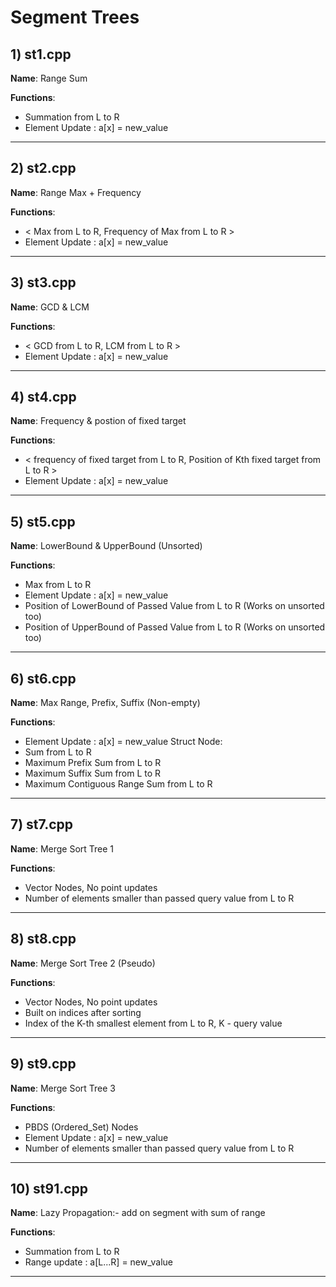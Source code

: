 # Segment Trees

## 1) st1.cpp 

**Name**: Range Sum

**Functions**:

 - Summation from L to R
 - Element Update : a[x] = new_value
---

## 2) st2.cpp 

**Name**: Range Max + Frequency

**Functions**:

 - < Max from L to R, Frequency of Max from L to R >
 - Element Update : a[x] = new_value
---

## 3) st3.cpp 

**Name**: GCD & LCM

**Functions**:

 - < GCD from L to R, LCM from L to R >
 - Element Update : a[x] = new_value
---

## 4) st4.cpp 

**Name**: Frequency & postion of fixed target

**Functions**:

 - < frequency of fixed target from L to R, Position of Kth fixed target from L to R >
 - Element Update : a[x] = new_value
---

## 5) st5.cpp 

**Name**: LowerBound & UpperBound (Unsorted)

**Functions**:

 - Max from L to R
 - Element Update : a[x] = new_value
 - Position of LowerBound of Passed Value from L to R (Works on unsorted too)
 - Position of UpperBound of Passed Value from L to R (Works on unsorted too)
---

## 6) st6.cpp 

**Name**: Max Range, Prefix, Suffix (Non-empty)

**Functions**:

 - Element Update : a[x] = new_value
Struct Node:
 - Sum from L to R
 - Maximum Prefix Sum from L to R
 - Maximum Suffix Sum from L to R
 - Maximum Contiguous Range Sum from L to R
---

## 7) st7.cpp 

**Name**: Merge Sort Tree 1

**Functions**:

 - Vector Nodes, No point updates
 - Number of elements smaller than passed query value from L to R
---

## 8) st8.cpp 

**Name**: Merge Sort Tree 2 (Pseudo)

**Functions**:

 - Vector Nodes, No point updates
 - Built on indices after sorting
 - Index of the K-th smallest element from L to R, K - query value
---

## 9) st9.cpp 

**Name**: Merge Sort Tree 3

**Functions**:

 - PBDS (Ordered_Set) Nodes
 - Element Update : a[x] = new_value
 - Number of elements smaller than passed query value from L to R
---

## 10) st91.cpp 

**Name**: Lazy Propagation:- add on segment with sum of range

**Functions**:

 - Summation from L to R
 - Range update : a[L...R] = new_value
---